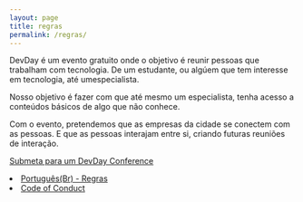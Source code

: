 ```yaml
---
layout: page
title: regras
permalink: /regras/
---
```



<p> DevDay é um evento gratuito onde o objetivo é reunir pessoas que trabalham com tecnologia. De um estudante, ou algúem que tem interesse em tecnologia, até umespecialista. </p>
<p>
Nosso objetivo é fazer com que até mesmo um especialista, tenha acesso a conteúdos básicos de algo que não conhece. </p>
<p>
Com o evento, pretendemos que as empresas da cidade se conectem com as pessoas. E que as pessoas interajam entre si, criando futuras reuniões de interação. </p>

<a href="https://goo.gl/forms/RCIeRUf90WYMKAO72">Submeta para um DevDay Conference</a>

<li>
<a href="https://github.com/devdayconf/devdayconf.github.io/blob/gh-pages/Rules_DevDayConf/regras.txt">Português(Br) - Regras</a></li>

<li>
<a href="https://github.com/devdayconf/devdayconf.github.io/blob/gh-pages/Rules_DevDayConf/codigo-conduta-pt.mdown">Code of Conduct</a></li>
